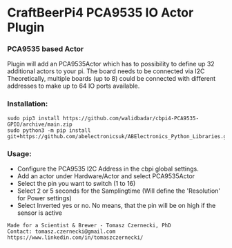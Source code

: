 # CraftBeerPi4 PCA9535 IO Actor Plugin 

### PCA9535 based Actor

Plugin will add an PCA9535Actor which has to possibility to define up 32 additional actors to your pi. The board needs to be connected via I2C
Theoretically, multiple boards (up to 8) could be connected with different addresses to make up to 64 IO ports available.

### Installation: 
```
sudo pip3 install https://github.com/walidbadar/cbpi4-PCA9535-GPIO/archive/main.zip
sudo python3 -m pip install git+https://github.com/abelectronicsuk/ABElectronics_Python_Libraries.git
```
### Usage:

- Configure the PCA9535 I2C Address in the cbpi global settings. 
- Add an actor under Hardware/Actor and select PCA9535Actor
- Select the pin you want to switch (1 to 16)
- Select 2 or 5 seconds for the Samplingtime (Will define the 'Resolution' for Power settings)
- Select Inverted yes or no. No means, that the pin will be on high if the sensor is active

```
Made for a Scientist & Brewer - Tomasz Czernecki, PhD 
Contact: tomasz.czernecki@gmail.com
https://www.linkedin.com/in/tomaszczernecki/
```
